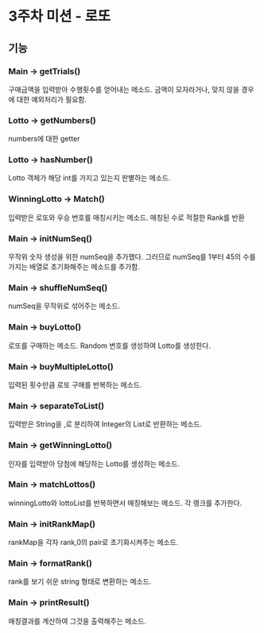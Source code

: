 # 3주차 미션 - 로또

## 기능

### Main -> getTrials() 

구매금액을 입력받아 수행횟수를 얻어내는 메소드.
금액이 모자라거나, 맞지 않을 경우에 대한 예외처리가 필요함.

### Lotto -> getNumbers()

numbers에 대한 getter

### Lotto -> hasNumber()

Lotto 객체가 해당 int를 가지고 있는지 판별하는 메소드.

### WinningLotto -> Match()

입력받은 로또와 우승 번호를 매칭시키는 메소드.
매칭된 수로 적절한 Rank를 반환

### Main -> initNumSeq()

무작위 숫자 생성을 위한 numSeq을 추가했다.
그러므로 numSeq를 1부터 45의 수를 가지는 배열로 초기화해주는 메소드를 추가함.

### Main -> shuffleNumSeq()

numSeq을 무작위로 섞어주는 메소드.

### Main -> buyLotto()

로또를 구매하는 메소드. Random 번호를 생성하여 Lotto를 생성한다.

### Main -> buyMultipleLotto()

입력된 횟수만큼 로또 구매를 반복하는 메소드.

### Main -> separateToList()

입력받은 String을 ,로 분리하여 Integer의 List로 반환하는 메소드.

### Main -> getWinningLotto()

인자를 입력받아 당첨에 해당하는 Lotto를 생성하는 메소드.

### Main -> matchLottos()

winningLotto와 lottoList를 반복하면서 매칭해보는 메소드.
각 랭크를 추가한다.

### Main -> initRankMap()

rankMap을 각자 rank,0의 pair로 초기화시켜주는 메소드.

### Main -> formatRank()

rank를 보기 쉬운 string 형태로 변환하는 메소드.

### Main -> printResult()

매칭결과를 계산하여 그것을 출력해주는 메소드.